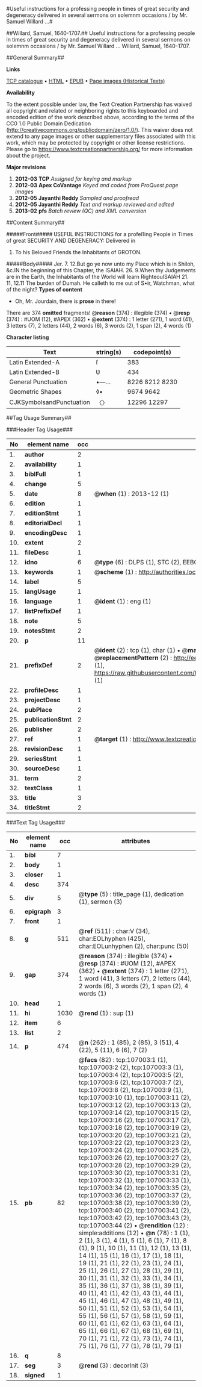 #Useful instructions for a professing people in times of great security and degeneracy delivered in several sermons on solemnm occasions / by Mr. Samuel Willard ...#

##Willard, Samuel, 1640-1707.##
Useful instructions for a professing people in times of great security and degeneracy delivered in several sermons on solemnm occasions / by Mr. Samuel Willard ...
Willard, Samuel, 1640-1707.

##General Summary##

**Links**

[TCP catalogue](http://www.ota.ox.ac.uk/tcp/)  • 
[HTML](http://tei.it.ox.ac.uk/tcp/Texts-HTML/free/A66/A66112.html)  • 
[EPUB](http://tei.it.ox.ac.uk/tcp/Texts-EPUB/free/A66/A66112.epub) • 
[Page images (Historical Texts)](https://historicaltexts.jisc.ac.uk/eebo-18196698e)

**Availability**

To the extent possible under law, the Text Creation Partnership has waived all copyright and related or neighboring rights to this keyboarded and encoded edition of the work described above, according to the terms of the CC0 1.0 Public Domain Dedication (http://creativecommons.org/publicdomain/zero/1.0/). This waiver does not extend to any page images or other supplementary files associated with this work, which may be protected by copyright or other license restrictions. Please go to https://www.textcreationpartnership.org/ for more information about the project.

**Major revisions**

1. __2012-03__ __TCP__ *Assigned for keying and markup*
1. __2012-03__ __Apex CoVantage__ *Keyed and coded from ProQuest page images*
1. __2012-05__ __Jayanthi Reddy__ *Sampled and proofread*
1. __2012-05__ __Jayanthi Reddy__ *Text and markup reviewed and edited*
1. __2013-02__ __pfs__ *Batch review (QC) and XML conversion*

##Content Summary##

#####Front#####
ƲSEFƲL INSTRƲCTIONS for a profeſſing People in Times of great SECURITY AND DEGENERACY: Delivered in 
1. To his Beloved Friends the Inhabitants of GROTON.

#####Body#####
Jer. 7. 12.But go ye now unto my Place which is in Shiloh, &c.IN the beginning of this Chapter, the ISAIAH. 26. 9.When thy Judgements are in the Earth, the Inhabitants of the World will learn RighteouISAIAH 21. 11, 12.11 The burden of Dumah. He calleth to me out of S•ir, Watchman, what of the night?
**Types of content**

  * Oh, Mr. Jourdain, there is **prose** in there!

There are 374 **omitted** fragments! 
 @__reason__ (374) : illegible (374)  •  @__resp__ (374) : #UOM (12), #APEX (362)  •  @__extent__ (374) : 1 letter (271), 1 word (41), 3 letters (7), 2 letters (44), 2 words (6), 3 words (2), 1 span (2), 4 words (1)

**Character listing**


|Text|string(s)|codepoint(s)|
|---|---|---|
|Latin Extended-A|ſ|383|
|Latin Extended-B|Ʋ|434|
|General Punctuation|•—…|8226 8212 8230|
|Geometric Shapes|◊▪|9674 9642|
|CJKSymbolsandPunctuation|〈〉|12296 12297|

##Tag Usage Summary##

###Header Tag Usage###

|No|element name|occ|attributes|
|---|---|---|---|
|1.|__author__|2||
|2.|__availability__|1||
|3.|__biblFull__|1||
|4.|__change__|5||
|5.|__date__|8| @__when__ (1) : 2013-12 (1)|
|6.|__edition__|1||
|7.|__editionStmt__|1||
|8.|__editorialDecl__|1||
|9.|__encodingDesc__|1||
|10.|__extent__|2||
|11.|__fileDesc__|1||
|12.|__idno__|6| @__type__ (6) : DLPS (1), STC (2), EEBO-CITATION (1), OCLC (1), VID (1)|
|13.|__keywords__|1| @__scheme__ (1) : http://authorities.loc.gov/ (1)|
|14.|__label__|5||
|15.|__langUsage__|1||
|16.|__language__|1| @__ident__ (1) : eng (1)|
|17.|__listPrefixDef__|1||
|18.|__note__|5||
|19.|__notesStmt__|2||
|20.|__p__|11||
|21.|__prefixDef__|2| @__ident__ (2) : tcp (1), char (1)  •  @__matchPattern__ (2) : ([0-9\-]+):([0-9IVX]+) (1), (.+) (1)  •  @__replacementPattern__ (2) : http://eebo.chadwyck.com/downloadtiff?vid=$1&page=$2 (1), https://raw.githubusercontent.com/textcreationpartnership/Texts/master/tcpchars.xml#$1 (1)|
|22.|__profileDesc__|1||
|23.|__projectDesc__|1||
|24.|__pubPlace__|2||
|25.|__publicationStmt__|2||
|26.|__publisher__|2||
|27.|__ref__|1| @__target__ (1) : http://www.textcreationpartnership.org/docs/. (1)|
|28.|__revisionDesc__|1||
|29.|__seriesStmt__|1||
|30.|__sourceDesc__|1||
|31.|__term__|2||
|32.|__textClass__|1||
|33.|__title__|3||
|34.|__titleStmt__|2||


###Text Tag Usage###

|No|element name|occ|attributes|
|---|---|---|---|
|1.|__bibl__|7||
|2.|__body__|1||
|3.|__closer__|1||
|4.|__desc__|374||
|5.|__div__|5| @__type__ (5) : title_page (1), dedication (1), sermon (3)|
|6.|__epigraph__|3||
|7.|__front__|1||
|8.|__g__|511| @__ref__ (511) : char:V (34), char:EOLhyphen (425), char:EOLunhyphen (2), char:punc (50)|
|9.|__gap__|374| @__reason__ (374) : illegible (374)  •  @__resp__ (374) : #UOM (12), #APEX (362)  •  @__extent__ (374) : 1 letter (271), 1 word (41), 3 letters (7), 2 letters (44), 2 words (6), 3 words (2), 1 span (2), 4 words (1)|
|10.|__head__|1||
|11.|__hi__|1030| @__rend__ (1) : sup (1)|
|12.|__item__|6||
|13.|__list__|2||
|14.|__p__|474| @__n__ (262) : 1 (85), 2 (85), 3 (51), 4 (22), 5 (11), 6 (6), 7 (2)|
|15.|__pb__|82| @__facs__ (82) : tcp:107003:1 (1), tcp:107003:2 (2), tcp:107003:3 (1), tcp:107003:4 (2), tcp:107003:5 (2), tcp:107003:6 (2), tcp:107003:7 (2), tcp:107003:8 (2), tcp:107003:9 (1), tcp:107003:10 (1), tcp:107003:11 (2), tcp:107003:12 (2), tcp:107003:13 (2), tcp:107003:14 (2), tcp:107003:15 (2), tcp:107003:16 (2), tcp:107003:17 (2), tcp:107003:18 (2), tcp:107003:19 (2), tcp:107003:20 (2), tcp:107003:21 (2), tcp:107003:22 (2), tcp:107003:23 (2), tcp:107003:24 (2), tcp:107003:25 (2), tcp:107003:26 (2), tcp:107003:27 (2), tcp:107003:28 (2), tcp:107003:29 (2), tcp:107003:30 (2), tcp:107003:31 (2), tcp:107003:32 (1), tcp:107003:33 (1), tcp:107003:34 (2), tcp:107003:35 (2), tcp:107003:36 (2), tcp:107003:37 (2), tcp:107003:38 (2), tcp:107003:39 (2), tcp:107003:40 (2), tcp:107003:41 (2), tcp:107003:42 (2), tcp:107003:43 (2), tcp:107003:44 (2)  •  @__rendition__ (12) : simple:additions (12)  •  @__n__ (78) : 1 (1), 2 (1), 3 (1), 4 (1), 5 (1), 6 (1), 7 (1), 8 (1), 9 (1), 10 (1), 11 (1), 12 (1), 13 (1), 14 (1), 15 (1), 16 (1), 17 (1), 18 (1), 19 (1), 21 (1), 22 (1), 23 (1), 24 (1), 25 (1), 26 (1), 27 (1), 28 (1), 29 (1), 30 (1), 31 (1), 32 (1), 33 (1), 34 (1), 35 (1), 36 (1), 37 (1), 38 (1), 39 (1), 40 (1), 41 (1), 42 (1), 43 (1), 44 (1), 45 (1), 46 (1), 47 (1), 48 (1), 49 (1), 50 (1), 51 (1), 52 (1), 53 (1), 54 (1), 55 (1), 56 (1), 57 (1), 58 (1), 59 (1), 60 (1), 61 (1), 62 (1), 63 (1), 64 (1), 65 (1), 66 (1), 67 (1), 68 (1), 69 (1), 70 (1), 71 (1), 72 (1), 73 (1), 74 (1), 75 (1), 76 (1), 77 (1), 78 (1), 79 (1)|
|16.|__q__|8||
|17.|__seg__|3| @__rend__ (3) : decorInit (3)|
|18.|__signed__|1||
